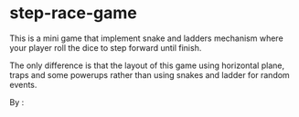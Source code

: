# step-race-game

This is a mini game that implement snake and ladders
mechanism where your player roll the dice to step forward
until finish.

The only difference is that the layout of this game using
horizontal plane, traps and some powerups rather than using
snakes and ladder for random events.

By : 

